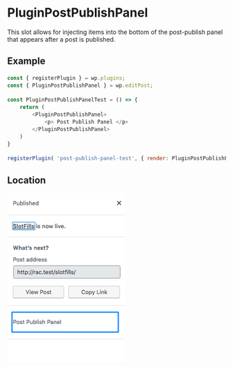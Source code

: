# PluginPostPublishPanel

This slot allows for injecting items into the bottom of the post-publish panel that appears after a post is published.

## Example

```js
const { registerPlugin } = wp.plugins;
const { PluginPostPublishPanel } = wp.editPost;

const PluginPostPublishPanelTest = () => {
	return (
		<PluginPostPublishPanel>
			<p> Post Publish Panel </p>
		</PluginPostPublishPanel>
	)
}

registerPlugin( 'post-publish-panel-test', { render: PluginPostPublishPanelTest } );

```
## Location

![post publish panel](/docs/designers-developers/assets/plugin-post-publish-panel.png?raw=true)

